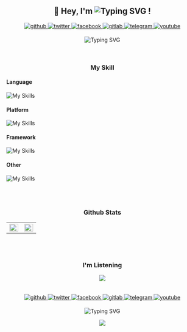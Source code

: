 ## **<div align="center">👋 Hey, I'm ![Typing SVG](https://readme-typing-svg.demolab.com?font=JetBrains+Mono&weight=700&size=22&duration=1000&pause=2000&color=1677FF&center=true&vCenter=true&multiline=true&repeat=false&width=122&height=33&lines=Xicrosoft) !</div>**

<div align="center">
<a href="https://github.com/xicrosofts" target="_blank">
<img src=https://img.shields.io/badge/github-%2324292e.svg?&style=for-the-badge&logo=github&logoColor=white alt=github style="margin-bottom: 5px;" />
</a>
<a href="https://twitter.com/xicrosofts" target="_blank">
<img src=https://img.shields.io/badge/twitter-%2300acee.svg?&style=for-the-badge&logo=twitter&logoColor=white alt=twitter style="margin-bottom: 5px;" />
</a>
<a href="https://www.facebook.com/profile.php?id=100093572703523" target="_blank">
<img src=https://img.shields.io/badge/facebook-%232E87FB.svg?&style=for-the-badge&logo=facebook&logoColor=white alt=facebook style="margin-bottom: 5px;" />
</a>
<a href="https://gitlab.com/https://gitlab.com/xicrosofts" target="_blank">
<img src=https://img.shields.io/badge/gitlab-330F63.svg?&style=for-the-badge&logo=gitlab&logoColor=white alt=gitlab style="margin-bottom: 5px;" />
</a>
<a href="https://t.me/xicrosofts" target="_blank">
<img src=https://img.shields.io/badge/telegram-%2300acee.svg?&style=for-the-badge&logo=telegram&logoColor=white alt=telegram style="margin-bottom: 5px;" />
</a>
<a href="https://www.youtube.com/channel/UCjzFXUpi3jl97xbB35XTrfg" target="_blank">
<img src=https://img.shields.io/badge/youtube-%23EE4831.svg?&style=for-the-badge&logo=youtube&logoColor=white alt=youtube style="margin-bottom: 5px;" />
</a>
<br/>

![Typing SVG](https://readme-typing-svg.demolab.com?font=JetBrains+Mono&weight=300&vCenter=true&size=18&pause=2000&color=1677FF&center=true&width=435&lines=Infinite+Innovation;%E6%97%A0++%E9%99%90++%E5%88%9B++%E6%96%B0;Innovaci%C3%B3n+infinita;%D0%91%D0%B5%D1%81%D0%BA%D0%BE%D0%BD%D0%B5%D1%87%D0%BD%D1%8B%D0%B5+%D0%B8%D0%BD%D0%BD%D0%BE%D0%B2%D0%B0%D1%86%D0%B8%D0%B8;Innovation+Infinite;%D8%A7%D8%A8%D8%AA%D9%83%D8%A7%D8%B1+%D9%84%D8%A7%D9%86%D9%87%D8%A7%D8%A6%D9%8A)

</div>
<br/>

### <div align="center">My Skill</div>

#### Language

![My Skills](https://skillicons.dev/icons?i=py,cs,cpp,c,java,html,css,ruby,rust,js,php,java,dart,bash,swift,go&theme=light&perline=50)

#### Platform

![My Skills](https://skillicons.dev/icons?i=firebase,tensorflow,azure,kubernetes,googlecloud&theme=light)

#### Framework

![My Skills](https://skillicons.dev/icons?i=dotnet,rails,flask,django,laravel,flutter&theme=light)

#### Other

![My Skills](https://skillicons.dev/icons?i=nginx,mysql,mongodb,electron,nodejs,react,vue,idea&theme=light)

<br/>
<br/>

### <div align="center">Github Stats</div>

<div align="center"><table><tr><td valign="top" width="50%">

<img src="https://github-readme-stats.vercel.app/api?username=Xicrosoft&show_icons=true&count_private=true&hide_border=true" align="left" style="width: 100%" />

</td><td valign="top" width="50%">

<img src="https://github-readme-stats.vercel.app/api/top-langs/?username=Xicrosoft&hide_border=true&layout=compact" align="left" style="width: 100%" />

</td></tr></table>
</div>
<br/>
<br/>

### <div align="center">I'm Listening</div>

<div align="center">
  <img src="https://spotify-github-profile.vercel.app/api/view?uid=31ben2y77hf5ucesaxsi2zwpcl6i&cover_image=true&theme=natemoo-re&show_offline=true&background_color=121212&interchange=true&bar_color=53b14f&bar_color_cover=true" /></div>

<br/>
<br/>
<div align="center">
<a href="https://github.com/xicrosofts" target="_blank">
<img src=https://img.shields.io/badge/github-%2324292e.svg?&style=for-the-badge&logo=github&logoColor=white alt=github style="margin-bottom: 5px;" />
</a>
<a href="https://twitter.com/xicrosofts" target="_blank">
<img src=https://img.shields.io/badge/twitter-%2300acee.svg?&style=for-the-badge&logo=twitter&logoColor=white alt=twitter style="margin-bottom: 5px;" />
</a>
<a href="https://www.facebook.com/profile.php?id=100093572703523" target="_blank">
<img src=https://img.shields.io/badge/facebook-%232E87FB.svg?&style=for-the-badge&logo=facebook&logoColor=white alt=facebook style="margin-bottom: 5px;" />
</a>
<a href="https://gitlab.com/https://gitlab.com/xicrosofts" target="_blank">
<img src=https://img.shields.io/badge/gitlab-330F63.svg?&style=for-the-badge&logo=gitlab&logoColor=white alt=gitlab style="margin-bottom: 5px;" />
</a>
<a href="https://t.me/xicrosofts" target="_blank">
<img src=https://img.shields.io/badge/telegram-%2300acee.svg?&style=for-the-badge&logo=telegram&logoColor=white alt=telegram style="margin-bottom: 5px;" />
</a>
<a href="https://www.youtube.com/channel/UCjzFXUpi3jl97xbB35XTrfg" target="_blank">
<img src=https://img.shields.io/badge/youtube-%23EE4831.svg?&style=for-the-badge&logo=youtube&logoColor=white alt=youtube style="margin-bottom: 5px;" />
</a>
<br/>

![Typing SVG](https://readme-typing-svg.demolab.com?font=JetBrains+Mono&weight=300&vCenter=true&size=18&pause=2000&color=1677FF&center=true&width=435&lines=Infinite+Innovation;%E6%97%A0++%E9%99%90++%E5%88%9B++%E6%96%B0;Innovaci%C3%B3n+infinita;%D0%91%D0%B5%D1%81%D0%BA%D0%BE%D0%BD%D0%B5%D1%87%D0%BD%D1%8B%D0%B5+%D0%B8%D0%BD%D0%BD%D0%BE%D0%B2%D0%B0%D1%86%D0%B8%D0%B8;Innovation+Infinite;%D8%A7%D8%A8%D8%AA%D9%83%D8%A7%D8%B1+%D9%84%D8%A7%D9%86%D9%87%D8%A7%D8%A6%D9%8A)

<div align="center">
<img src="https://komarev.com/ghpvc/?username=xicrosofts&&style=flat-square" align="center" />
</div>
